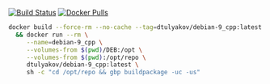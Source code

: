 [![Build Status](https://travis-ci.org/dtulyakov/docker-debian-9_cpp.svg?branch=master)](https://travis-ci.org/dtulyakov/docker-debian-9_cpp)
[![Docker Pulls](https://img.shields.io/docker/pulls/ddosguard/debian-9_cpp.svg)](https://hub.docker.com/r/ddosguard/debian-9_cpp/)

```BASH
docker build --force-rm --no-cache --tag=dtulyakov/debian-9_cpp:latest . \
  && docker run --rm \
     --name=debian-9_cpp \
     --volumes-from $(pwd)/DEB:/opt \
     --volumes-from $(pwd):/opt/repo \
     dtulyakov/debian-9_cpp:latest \
     sh -c "cd /opt/repo && gbp buildpackage -uc -us"

```

